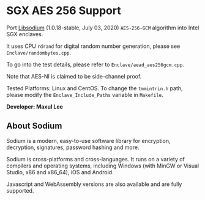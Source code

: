 # SGX AES 256 Support

Port [Libsodium](https://download.libsodium.org/doc/) (1.0.18-stable, July 03, 2020) `AES-256-GCM` algorithm into Intel SGX enclaves.

It uses CPU `rdrand` for digital random number generation, please see `Enclave/randombytes.cpp`.

To go into the test details, please refer to `Enclave/aead_aes256gcm.cpp`.

Note that AES-NI is claimed to be side-channel proof.

Tested Platforms: Linux and CentOS.
To change the `tmmintrin.h` path, please modify the `Enclave_Include_Paths` variable in `Makefile`.

**Developer: Maxul Lee**

## About Sodium

Sodium is a modern, easy-to-use software library for encryption, decryption, signatures, password hashing and more.

Sodium is cross-platforms and cross-languages. It runs on a variety of compilers and operating systems, including Windows (with MinGW or Visual Studio, x86 and x86_64), iOS and Android.

Javascript and WebAssembly versions are also available and are fully supported.
